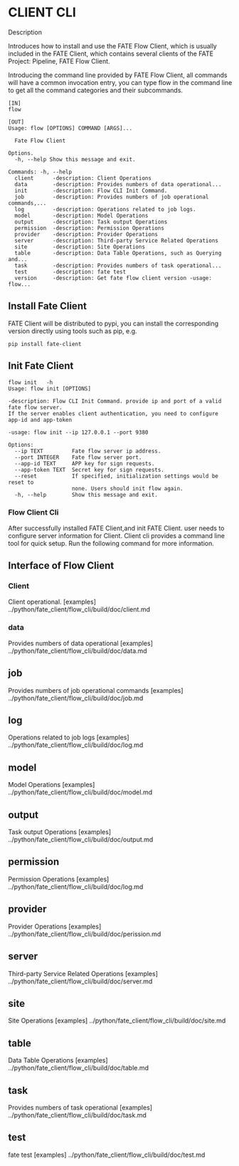 # CLIENT CLI

Description

Introduces how to install and use the FATE Flow Client, which is usually
included in the FATE Client, which contains several clients of the FATE 
Project: Pipeline, FATE Flow Client.

Introducing the command line provided by FATE Flow Client, all commands will
have a common invocation entry, you can type flow in the command line to get all
the command categories and their subcommands.

    [IN]
    flow
    
    [OUT]
    Usage: flow [OPTIONS] COMMAND [ARGS]...
    
      Fate Flow Client
    
    Options.
      -h, --help Show this message and exit.
    
    Commands: -h, --help
      client      -description: Client Operations
      data        -description: Provides numbers of data operational...
      init        -description: Flow CLI Init Command.
      job         -description: Provides numbers of job operational commands,...
      log         -description: Operations related to job logs.
      model       -description: Model Operations
      output      -description: Task output Operations
      permission  -description: Permission Operations
      provider    -description: Provider Operations
      server      -description: Third-party Service Related Operations
      site        -description: Site Operations
      table       -description: Data Table Operations, such as Querying and...
      task        -description: Provides numbers of task operational...
      test        -description: fate test
      version     -description: Get fate flow client version -usage: flow...


## Install Fate Client
FATE Client will be distributed to pypi, you can install the corresponding version
directly using tools such as pip, e.g.

    pip install fate-client

## Init Fate Client

    flow init   -h 
    Usage: flow init [OPTIONS]
    
    -description: Flow CLI Init Command. provide ip and port of a valid fate flow server.
    If the server enables client authentication, you need to configure app-id and app-token
      
    -usage: flow init --ip 127.0.0.1 --port 9380
    
    Options:
      --ip TEXT         Fate flow server ip address.
      --port INTEGER    Fate flow server port.
      --app-id TEXT     APP key for sign requests.
      --app-token TEXT  Secret key for sign requests.
      --reset           If specified, initialization settings would be reset to
                        none. Users should init flow again.
      -h, --help        Show this message and exit.


### Flow Client Cli

After successfully installed FATE Client,and init FATE Client. user needs to configure
server information for Client. Client cli provides a command line tool for quick setup. 
Run the following command for more information.


## Interface of Flow Client 

### Client
Client operational.
[examples] ../python/fate_client/flow_cli/build/doc/client.md


### data
Provides numbers of data operational
[examples] ../python/fate_client/flow_cli/build/doc/data.md


## job
Provides numbers of job operational commands
[examples] ../python/fate_client/flow_cli/build/doc/job.md

## log
Operations related to job logs
[examples] ../python/fate_client/flow_cli/build/doc/log.md

## model
Model Operations
[examples] ../python/fate_client/flow_cli/build/doc/model.md

## output
Task output Operations
[examples] ../python/fate_client/flow_cli/build/doc/output.md

## permission
Permission Operations
[examples] ../python/fate_client/flow_cli/build/doc/log.md

## provider
Provider Operations
[examples] ../python/fate_client/flow_cli/build/doc/perission.md

## server
Third-party Service Related Operations
[examples] ../python/fate_client/flow_cli/build/doc/server.md

## site
Site Operations
[examples] ../python/fate_client/flow_cli/build/doc/site.md

## table
Data Table Operations
[examples] ../python/fate_client/flow_cli/build/doc/table.md

## task
Provides numbers of task operational
[examples] ../python/fate_client/flow_cli/build/doc/task.md

## test
fate test
[examples] ../python/fate_client/flow_cli/build/doc/test.md







